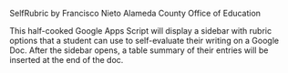 
SelfRubric
by Francisco Nieto
Alameda County Office of Education

This half-cooked Google Apps Script will display a sidebar with rubric options that a student can use to self-evaluate 
their writing on a Google Doc. After the sidebar opens, a table summary of their entries will be inserted at the end of the doc.



